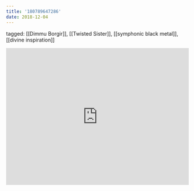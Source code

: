 ```yaml
---
title: '180789647286'
date: 2018-12-04
---
```

tagged: [[Dimmu Borgir]], [[Twisted Sister]], [[symphonic black metal]], [[divine inspiration]]
<iframe allow="accelerometer; autoplay; clipboard-write; encrypted-media; gyroscope; picture-in-picture" allowfullscreen="" frameborder="0" height="375" id="youtube_iframe" src="https://www.youtube.com/embed/dRSsxUjulLY?feature=oembed&amp;enablejsapi=1&amp;origin=https://safe.txmblr.com&amp;wmode=opaque" width="500"></iframe>